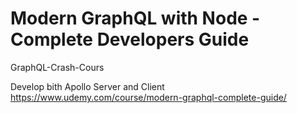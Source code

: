 # Modern GraphQL with Node - Complete Developers Guide

GraphQL-Crash-Cours

Develop bith Apollo Server and Client
https://www.udemy.com/course/modern-graphql-complete-guide/
